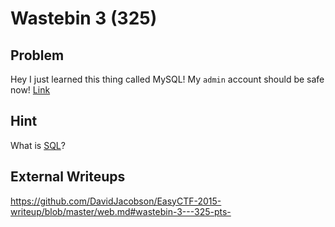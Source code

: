 # Wastebin 3 (325)

## Problem

Hey I just learned this thing called MySQL! My `admin` account should be safe now! [Link](http://web.easyctf.com:10207/3/)

## Hint

What is [SQL](http://www.w3schools.com/sql/)?

## External Writeups

https://github.com/DavidJacobson/EasyCTF-2015-writeup/blob/master/web.md#wastebin-3---325-pts-
